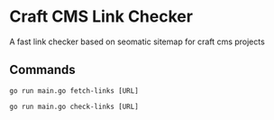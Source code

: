 # Craft CMS Link Checker
A fast link checker based on seomatic sitemap for craft cms projects

## Commands

`go run main.go fetch-links [URL]`

`go run main.go check-links [URL]`